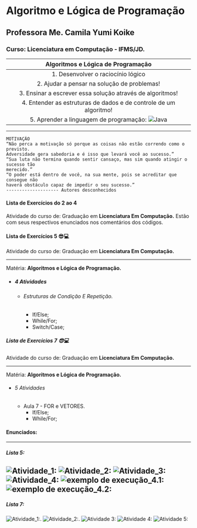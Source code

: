  # Algoritmo e Lógica de Programação
## Professora Me. Camila Yumi Koike
### Curso: Licenciatura em Computação - IFMS/JD. 

| Algoritmos e Lógica de Programação |
|:-----------------------------------:|
| 1. Desenvolver o raciocínio lógico |
| 2. Ajudar a pensar na solução de problemas! |
| 3. Ensinar a escrever essa solução através de algoritmos! |
| 4. Entender as estruturas de dados e de controle de um algoritmo! |
| 5. Aprender a linguagem de programação: ![Java](https://img.shields.io/badge/java-%23ED8B00.svg?style=for-the-badge&logo=openjdk&logoColor=white) |

----
```
MOTIVAÇÃO
“Não perca a motivação só porque as coisas não estão correndo como o previsto. 
Adversidade gera sabedoria e é isso que levará você ao sucesso.”
“Sua luta não termina quando sentir cansaço, mas sim quando atingir o sucesso tão 
merecido.”
“O poder está dentro de você, na sua mente, pois se acreditar que consegue não 
haverá obstáculo capaz de impedir o seu sucesso.”
-------------------- Autores desconhecidos
```


#### Lista de Exercícios do 2 ao 4
Atividade do curso de: Graduação em **__Licenciatura Em Computação.__**
Estão com seus respectivos enunciados nos comentários dos códigos.


#### Lista de Exercícios 5 😎💻
Atividade do curso de: Graduação em **__Licenciatura Em Computação.__**
*** 
Matéria: **__Algoritmos e Lógica de Programação.__**
- #####  4 Atividades
  - ###### Estruturas de Condição E Repetição.
       +  If/Else; 
       + While/For; 
       + Switch/Case;


##### Lista de Exercícios 7 😎💻
Atividade do curso de: Graduação em **__Licenciatura Em Computação.__**
*** 
Matéria: **__Algoritmos e Lógica de Programação.__**
- ######  5 Atividades
  -  Aula 7 - FOR e VETORES.
       +  If/Else; 
       + While/For;


#### Enunciados: 
-----------

##### Lista 5:
![Atividade_1:](https://github.com/skyzinha-chan/AlgoritmoE-LogicadeProgramacao-LicenciaturaEmComputacao/blob/main/algoritmoeLogicadeProgramacao/Enunciados%20L5/L5_EX1.png)
![Atividade_2:](https://github.com/skyzinha-chan/AlgoritmoE-LogicadeProgramacao-LicenciaturaEmComputacao/blob/main/algoritmoeLogicadeProgramacao/Enunciados%20L5/L5_EX2.png)
![Atividade_3:](https://github.com/skyzinha-chan/AlgoritmoE-LogicadeProgramacao-LicenciaturaEmComputacao/blob/main/algoritmoeLogicadeProgramacao/Enunciados%20L5/L5_EX3.png)
![Atividade_4:](https://github.com/skyzinha-chan/AlgoritmoE-LogicadeProgramacao-LicenciaturaEmComputacao/blob/main/algoritmoeLogicadeProgramacao/Enunciados%20L5/L5_EX4.1.png)
![exemplo de execução_4.1:](https://github.com/skyzinha-chan/AlgoritmoE-LogicadeProgramacao-LicenciaturaEmComputacao/blob/main/algoritmoeLogicadeProgramacao/Enunciados%20L5/L5_EX4.2.png)
![exemplo de execução_4.2:](https://github.com/skyzinha-chan/AlgoritmoE-LogicadeProgramacao-LicenciaturaEmComputacao/blob/main/algoritmoeLogicadeProgramacao/Enunciados%20L5/L5_EX4.3.png)
---
##### Lista 7:
![Atividade_1:](https://github.com/skyzinha-chan/AlgoritmoE-LogicadeProgramacao-LicenciaturaEmComputacao/blob/main/algoritmoeLogicadeProgramacao/Enunciados%20L7/L7_EX1.png).
![Atividade_2:](https://github.com/skyzinha-chan/AlgoritmoE-LogicadeProgramacao-LicenciaturaEmComputacao/blob/main/algoritmoeLogicadeProgramacao/Enunciados%20L7/L7_EX2.png).
![Atividade 3:](https://github.com/skyzinha-chan/AlgoritmoE-LogicadeProgramacao-LicenciaturaEmComputacao/blob/main/algoritmoeLogicadeProgramacao/Enunciados%20L7/L7_EX3.png)
![Atividade 4:](https://github.com/skyzinha-chan/AlgoritmoE-LogicadeProgramacao-LicenciaturaEmComputacao/blob/main/algoritmoeLogicadeProgramacao/Enunciados%20L7/L7_EX4.png)
![Atividade 5:](https://github.com/skyzinha-chan/AlgoritmoE-LogicadeProgramacao-LicenciaturaEmComputacao/blob/main/algoritmoeLogicadeProgramacao/Enunciados%20L7/L7_EX5.png)
